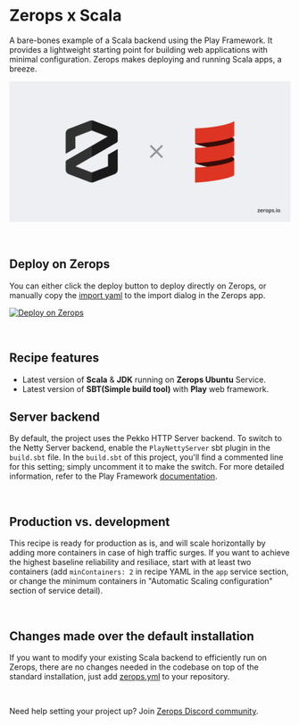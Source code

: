 # Zerops x Scala

A bare-bones example of a Scala backend using the Play Framework. It provides a lightweight starting point for building web applications with minimal configuration. Zerops makes deploying and running Scala apps, a breeze.

![Scala](https://github.com/zeropsio/recipe-shared-assets/blob/main/covers/svg/cover-scala.svg)

<br />

## Deploy on Zerops
You can either click the deploy button to deploy directly on Zerops, or manually copy the [import yaml](https://github.com/zeropsio/recipe-scala/blob/main/zerops-project-import.yml) to the import dialog in the Zerops app.

[![Deploy on Zerops](https://github.com/zeropsio/recipe-shared-assets/blob/main/deploy-button/green/deploy-button.svg)](https://app.zerops.io/recipe/scala)

<br/>

## Recipe features

- Latest version of **Scala** & **JDK** running on **Zerops Ubuntu** Service.
- Latest version of **SBT(Simple build tool)** with **Play** web framework.

## Server backend

By default, the project uses the Pekko HTTP Server backend. To switch to the Netty Server backend, enable the `PlayNettyServer` sbt plugin in the `build.sbt` file.
In the `build.sbt` of this project, you'll find a commented line for this setting; simply uncomment it to make the switch.
For more detailed information, refer to the Play Framework [documentation](https://www.playframework.com/documentation/3.0.x/Server).


<br/>

## Production vs. development

This recipe is ready for production as is, and will scale horizontally by adding more containers in case of high traffic surges. If you want to achieve the highest baseline reliability and resiliace, start with at least two containers (add `minContainers: 2` in recipe YAML in the `app` service section, or change the minimum containers in "Automatic Scaling configuration" section of service detail).

<br/>

## Changes made over the default installation

If you want to modify your existing Scala backend to efficiently run on Zerops, there are no changes needed in the codebase on top of the standard installation, just add [zerops.yml](https://github.com/zeropsio/recipe-scala/blob/main/zerops.yml) to your repository.

<br/>

Need help setting your project up? Join [Zerops Discord community](https://discord.com/invite/WDvCZ54).
